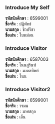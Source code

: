 ### Introduce My Self
**รหัสนักศึกษา**  : 6599001<br>
**ชื่อจริง** : ปฏิพัทธ์<br>
**นามสกุล** : ชิวปรีชา<br>
**ชื่อเล่น** : ใบหม่อน<br>

### Introduce Visitor
**รหัสนักศึกษา**  : 6587003<br>
**ชื่อจริง** : ไนนภูรินท์<br>
**นามสกุล** : มงคลทิพย์<br>
**ชื่อเล่น** : ไนน<br>

### Introduce Visitor2
**รหัสนักศึกษา**  : 6599001<br>
**ชื่อจริง** : วรมน<br>
**นามสกุล** : มาศสกุล<br>
**ชื่อเล่น** : เอิ้น<br>